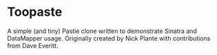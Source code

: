 Toopaste
===========

A simple (and tiny) Pastie clone written to demonstrate Sinatra and DataMapper
usage. Originally created by Nick Plante with contributions from Dave Everitt.